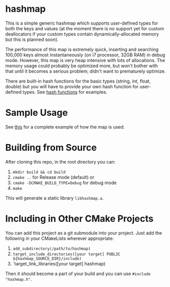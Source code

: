 # hashmap
This is a simple generic hashmap which supports user-defined types for both the keys and values (at the moment there is no support yet for custom deallocators if your custom types contain dynamically-allocated memory but this is planned soon).

The performance of this map is extremely quick, inserting and searching 100,000 keys almost instantaneously (on i7 processor, 32GB RAM) in debug mode. However, this map is very heap intensive with lots of allocations. The memory usage could probably be optimized more, but won't bother with that until it becomes a serious problem; didn't want to prematurely optimize.

There are built-in hash functions for the basic types (string, int, float, double) but you will have to provide your own hash function for user-defined types. See [hash functions](src/hash_function.c) for examples.

# Sample Usage
See [this](src/example.c) for a complete example of how the map is used.

# Building from Source
After cloning this repo, in the root directory you can:
1. `mkdir build && cd build`
2. `cmake ..` for Release mode (default) or
3. `cmake -DCMAKE_BUILD_TYPE=Debug` for debug mode
4. `make`

This will generate a static library `libhashmap.a`.

# Including in Other CMake Projects
You can add this project as a git submodule into your project. Just add the following in your CMakeLists wherever appropriate:
1. `add_subdirectory(/path/to/hashmap)`
2. `target_include_directories([your target] PUBLIC ${hashmap_SOURCE_DIR}/include)`
3. `target_link_libraries([your target] hashmap)

Then it should become a part of your build and you can use `#include "hashmap.h"`.
